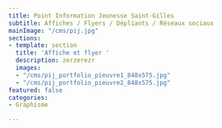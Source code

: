 ```yaml
---
title: Point Information Jeunesse Saint-Gilles
subtitle: Affiches / Flyers / Dépliants / Réseaux sociaux
mainImage: "/cms/pij.jpg"
sections:
- template: section
  title: 'Affiche et flyer '
  description: zerzerezr
  images:
  - "/cms/pij_portfolio_pieuvre1_848x575.jpg"
  - "/cms/pij_portfolio_pieuvre2_848x575.jpg"
featured: false
categories:
- Graphisme

---
```


